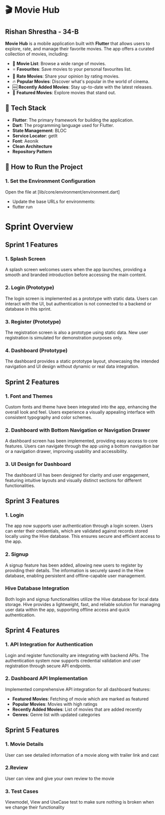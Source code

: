 # 🎬 Movie Hub
## Rishan Shrestha - 34-B

**Movie Hub** is a mobile application built with **Flutter** that allows users to explore, rate, and manage their favorite movies. The app offers a curated collection of movies, including:

- 📃 **Movie List**: Browse a wide range of movies.
- ⭐ **Favourites**: Save movies to your personal favourites list.
- 🎯 **Rate Movies**: Share your opinion by rating movies.
- 🔥 **Popular Movies**: Discover what's popular in the world of cinema.
- 🆕 **Recently Added Movies**: Stay up-to-date with the latest releases.
- 🎥 **Featured Movies**: Explore movies that stand out.

## 🚀 Tech Stack

- **Flutter**: The primary framework for building the application.
- **Dart**: The programming language used for Flutter.
- **State Management**: BLOC
- **Service Locator**: getIt
- **Font**: Aeonik
- **Clean Architecture**
- **Repository Pattern**

## 🚀 How to Run the Project

### 1. Set the Environment Configuration

Open the file at [lib/core/environment/environment.dart]
- Update the base URLs for environments:
- flutter run


# Sprint Overview

## Sprint 1 Features

### 1. Splash Screen
A splash screen welcomes users when the app launches, providing a smooth and branded introduction before accessing the main content.

### 2. Login (Prototype)
The login screen is implemented as a prototype with static data. Users can interact with the UI, but authentication is not connected to a backend or database in this sprint.

### 3. Register (Prototype)
The registration screen is also a prototype using static data. New user registration is simulated for demonstration purposes only.

### 4. Dashboard (Prototype)
The dashboard provides a static prototype layout, showcasing the intended navigation and UI design without dynamic or real data integration.

## Sprint 2 Features

### 1. Font and Themes
Custom fonts and theme have been integrated into the app, enhancing the overall look and feel. Users experience a visually appealing interface with consistent typography and color schemes.

### 2. Dashboard with Bottom Navigation or Navigation Drawer
A dashboard screen has been implemented, providing easy access to core features. Users can navigate through the app using a bottom navigation bar or a navigation drawer, improving usability and accessibility.

### 3. UI Design for Dashboard
The dashboard UI has been designed for clarity and user engagement, featuring intuitive layouts and visually distinct sections for different functionalities.

## Sprint 3 Features

### 1. Login
The app now supports user authentication through a login screen. Users can enter their credentials, which are validated against records stored locally using the Hive database. This ensures secure and efficient access to the app.

### 2. Signup
A signup feature has been added, allowing new users to register by providing their details. The information is securely saved in the Hive database, enabling persistent and offline-capable user management.

### Hive Database Integration
Both login and signup functionalities utilize the Hive database for local data storage. Hive provides a lightweight, fast, and reliable solution for managing user data within the app, supporting offline access and quick authentication.

## Sprint 4 Features

### 1. API Integration for Authentication
Login and register functionality are integrating with backend APIs. The authentication system now supports credential validation and user registration through secure API endpoints.

### 2. Dashboard API Implementation
Implemented comprehensive API integration for all dashboard features:
- **Featured Movies**: Fetching of movie which are marked as featured
- **Popular Movies**: Movies with high ratings
- **Recently Added Movies**: List of movies that are added recently
- **Genres**: Genre list with updated categories


## Sprint 5 Features

### 1. Movie Details
User can see detailed information of a movie along with trailer link and cast 

### 2.Review
User can view and give your own review to the movie

### 3. Test Cases
Viewmodel, View and UseCase test to make sure nothing is broken when we change their functionality
